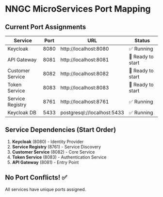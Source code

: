# NNGC MicroServices Port Mapping

## Current Port Assignments

| Service           | Port | URL                                    | Status |
|-------------------|------|----------------------------------------|---------|
| Keycloak          | 8080 | http://localhost:8080                 | ✅ Running |
| API Gateway       | 8081 | http://localhost:8081                 | 🔧 Ready to start |
| Customer Service  | 8082 | http://localhost:8082                 | 🔧 Ready to start |
| Token Service     | 8083 | http://localhost:8083                 | 🔧 Ready to start |
| Service Registry  | 8761 | http://localhost:8761                 | ✅ Running |
| Keycloak DB       | 5433 | postgresql://localhost:5433           | ✅ Running |

## Service Dependencies (Start Order)
1. **Keycloak** (8080) - Identity Provider
2. **Service Registry** (8761) - Service Discovery  
3. **Customer Service** (8082) - Core Service
4. **Token Service** (8083) - Authentication Service
5. **API Gateway** (8081) - Entry Point

## No Port Conflicts! ✅
All services have unique ports assigned.